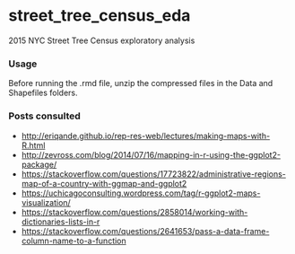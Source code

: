 # street_tree_census_eda
2015 NYC Street Tree Census exploratory analysis

### Usage
Before running the .rmd file, unzip the compressed files in the Data and Shapefiles folders.

### Posts consulted
- http://eriqande.github.io/rep-res-web/lectures/making-maps-with-R.html
- http://zevross.com/blog/2014/07/16/mapping-in-r-using-the-ggplot2-package/
- https://stackoverflow.com/questions/17723822/administrative-regions-map-of-a-country-with-ggmap-and-ggplot2
- https://uchicagoconsulting.wordpress.com/tag/r-ggplot2-maps-visualization/
- https://stackoverflow.com/questions/2858014/working-with-dictionaries-lists-in-r
- https://stackoverflow.com/questions/2641653/pass-a-data-frame-column-name-to-a-function
